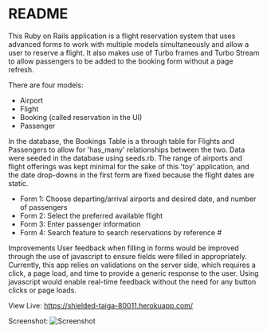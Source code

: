 # README

This Ruby on Rails application is a flight reservation system that uses advanced forms to work with multiple models simultaneously and allow a user to reserve a flight. It also makes use of Turbo frames and Turbo Stream to allow passengers to be added to the booking form without a page refresh. 

There are four models:
- Airport
- Flight
- Booking (called reservation in the UI)
- Passenger

In the database, the Bookings Table is a through table for Flights and Passengers to allow for 'has_many' relationships between the two. Data were seeded in the database using seeds.rb. The range of airports and flight offerings was kept minimal for the sake of this 'toy' application, and the date drop-downs in the first form are fixed because the flight dates are static.

- Form 1: Choose departing/arrival airports and desired date, and number of passengers
- Form 2: Select the preferred available flight
- Form 3: Enter passenger information
- Form 4: Search feature to search reservations by reference #

Improvements
User feedback when filling in forms would be improved through the use of javascript to ensure fields were filled in appropriately. Currently, this app relies on validations on the server side, which requires a click, a page load, and time to provide a generic response to the user. Using javascript would enable real-time feedback without the need for any button clicks or page loads.

View Live: https://shielded-taiga-80011.herokuapp.com/


Screenshot:
![Screenshot](./Screensht.png?raw=true "")



